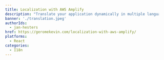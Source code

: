 ```yaml
---
title: Localization with AWS Amplify
description: "Translate your application dynamically in multiple languages with AWS Amplify's I18n module. This tutorial will teach you how to use Amplify's internationalization."
banner: './translation.jpeg'
authorIds:
  - jan-hesters
href: https://geromekevin.com/localization-with-aws-amplify/
platforms:
  - React
categories:
  - I18n
---
```

